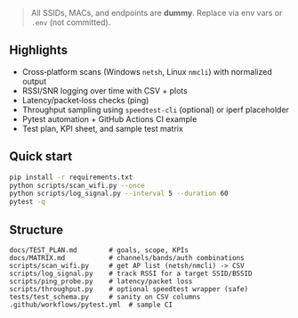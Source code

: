 
> All SSIDs, MACs, and endpoints are **dummy**. Replace via env vars or `.env` (not committed).

## Highlights
- Cross‑platform scans (Windows `netsh`, Linux `nmcli`) with normalized output
- RSSI/SNR logging over time with CSV + plots
- Latency/packet‑loss checks (ping)
- Throughput sampling using `speedtest-cli` (optional) or iperf placeholder
- Pytest automation + GitHub Actions CI example
- Test plan, KPI sheet, and sample test matrix

## Quick start
```bash
pip install -r requirements.txt
python scripts/scan_wifi.py --once
python scripts/log_signal.py --interval 5 --duration 60
pytest -q
```

## Structure
```
docs/TEST_PLAN.md        # goals, scope, KPIs
docs/MATRIX.md           # channels/bands/auth combinations
scripts/scan_wifi.py     # get AP list (netsh/nmcli) -> CSV
scripts/log_signal.py    # track RSSI for a target SSID/BSSID
scripts/ping_probe.py    # latency/packet loss
scripts/throughput.py    # optional speedtest wrapper (safe)
tests/test_schema.py     # sanity on CSV columns
.github/workflows/pytest.yml  # sample CI
```

